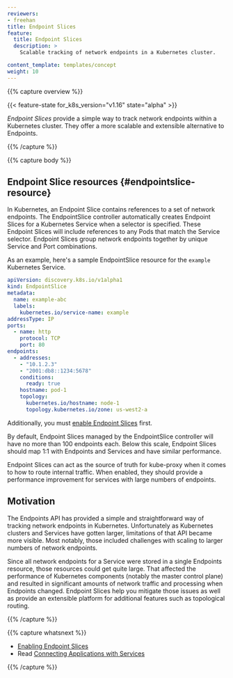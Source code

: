 ```yaml
---
reviewers:
- freehan
title: Endpoint Slices
feature:
  title: Endpoint Slices
  description: >
    Scalable tracking of network endpoints in a Kubernetes cluster.

content_template: templates/concept
weight: 10
---
```



{{% capture overview %}}

{{< feature-state for_k8s_version="v1.16" state="alpha" >}}

_Endpoint Slices_ provide a simple way to track network endpoints within a
Kubernetes cluster. They offer a more scalable and extensible alternative to
Endpoints.

{{% /capture %}}

{{% capture body %}}

## Endpoint Slice resources {#endpointslice-resource}

In Kubernetes, an Endpoint Slice contains references to a set of network
endpoints. The EndpointSlice controller automatically creates Endpoint Slices
for a Kubernetes Service when a selector is specified. These Endpoint Slices
will include references to any Pods that match the Service selector. Endpoint
Slices group network endpoints together by unique Service and Port combinations.

As an example, here's a sample EndpointSlice resource for the `example`
Kubernetes Service.

```yaml
apiVersion: discovery.k8s.io/v1alpha1
kind: EndpointSlice
metadata:
  name: example-abc
  labels:
    kubernetes.io/service-name: example
addressType: IP
ports:
  - name: http
    protocol: TCP
    port: 80
endpoints:
  - addresses:
    - "10.1.2.3"
    - "2001:db8::1234:5678"
    conditions:
      ready: true
    hostname: pod-1
    topology:
      kubernetes.io/hostname: node-1
      topology.kubernetes.io/zone: us-west2-a
```

Additionally, you must [enable Endpoint Slices](/docs/tasks/administer-cluster/enabling-endpoint-slices/#enabling-endpoint-slices) first.

By default, Endpoint Slices managed by the EndpointSlice controller will have no
more than 100 endpoints each. Below this scale, Endpoint Slices should map 1:1
with Endpoints and Services and have similar performance.

Endpoint Slices can act as the source of truth for kube-proxy when it comes to
how to route internal traffic. When enabled, they should provide a performance
improvement for services with large numbers of endpoints.

## Motivation

The Endpoints API has provided a simple and straightforward way of
tracking network endpoints in Kubernetes. Unfortunately as Kubernetes clusters
and Services have gotten larger, limitations of that API became more visible.
Most notably, those included challenges with scaling to larger numbers of
network endpoints.

Since all network endpoints for a Service were stored in a single Endpoints
resource, those resources could get quite large. That affected the performance
of Kubernetes components (notably the master control plane) and resulted in
significant amounts of network traffic and processing when Endpoints changed.
Endpoint Slices help you mitigate those issues as well as provide an extensible
platform for additional features such as topological routing.

{{% /capture %}}

{{% capture whatsnext %}}

* [Enabling Endpoint Slices](/docs/tasks/administer-cluster/enabling-endpoint-slices)
* Read [Connecting Applications with Services](/docs/concepts/services-networking/connect-applications-service/)

{{% /capture %}}
